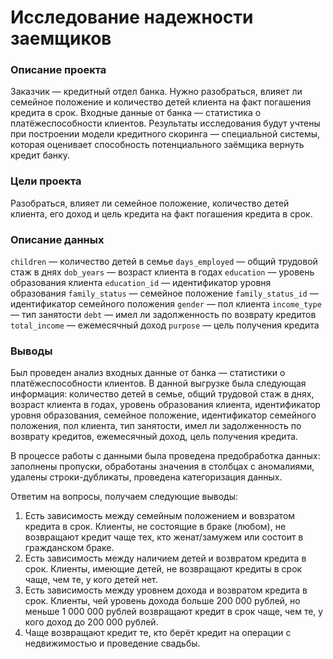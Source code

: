 # Исследование надежности заемщиков
### Описание проекта
Заказчик — кредитный отдел банка. Нужно разобраться, влияет ли семейное положение и количество детей клиента на факт погашения кредита в срок. Входные данные от банка — статистика о платёжеспособности клиентов.
Результаты исследования будут учтены при построении модели кредитного скоринга — специальной системы, которая оценивает способность потенциального заёмщика вернуть кредит банку.

### Цели проекта
Разобраться, влияет ли семейное положение, количество детей клиента, его доход и цель кредита на факт погашения кредита в срок.

### Описание данных
<code>children</code> — количество детей в семье
<code>days_employed</code> — общий трудовой стаж в днях
<code>dob_years</code> — возраст клиента в годах
<code>education</code> — уровень образования клиента
<code>education_id</code> — идентификатор уровня образования
<code>family_status</code> — семейное положение
<code>family_status_id</code> — идентификатор семейного положения
<code>gender</code> — пол клиента
<code>income_type</code> — тип занятости
<code>debt</code> — имел ли задолженность по возврату кредитов
<code>total_income</code> — ежемесячный доход
<code>purpose</code> — цель получения кредита

### Выводы
Был проведен анализ входных данные от банка — статистики о платёжеспособности клиентов. В данной выгрузке была следующая информация: количество детей в семье, общий трудовой стаж в днях, возраст клиента в годах, уровень образования клиента, идентификатор уровня образования, семейное положение, идентификатор семейного положения, пол клиента, тип занятости, имел ли задолженность по возврату кредитов, ежемесячный доход, цель получения кредита.

В процессе работы с данными была проведена предобработка данных: заполнены пропуски, обработаны значения в столбцах с аномалиями, удалены строки-дубликаты, проведена категоризация данных.

Ответим на вопросы, получаем следующие выводы:

1. Есть зависимость между семейным положением и вовзратом кредита в срок. Клиенты, не состоящие в браке (любом), не возвращают кредит чаще тех, кто женат/замужем или состоит в гражданском браке. 
2. Есть зависимость между наличием детей и возвратом кредита в срок. Клиенты, имеющие детей, не возвращают кредиты в срок чаще, чем те, у кого детей нет.
3. Есть зависимость между уровнем дохода и возвратом кредита в срок. Клиенты, чей уровень дохода больше 200 000 рублей, но меньше 1 000 000 рублей возвращают кредит в срок чаще, чем те, у кого доход до 200 000 рублей.
4. Чаще возвращают кредит те, кто берёт кредит на операции с недвижимостью и проведение свадьбы.

